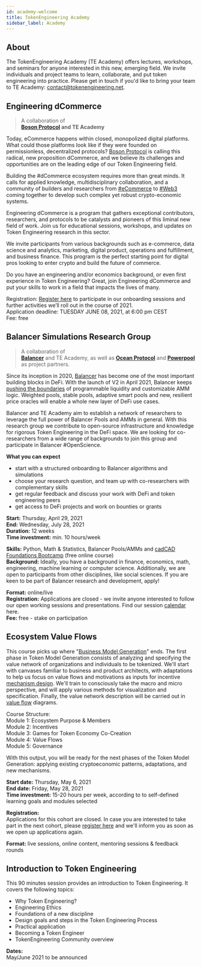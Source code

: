 ```yaml
---
id: academy-welcome
title: TokenEngineering Academy
sidebar_label: Academy
---
```

## About

The TokenEngineering Academy (TE Academy) offers lectures, workshops, and seminars for anyone interested in this new, emerging field. We invite individuals and project teams to learn, collaborate, and put token engineering into practice. Please get in touch if you'd like to bring your team to TE Academy: <contact@tokenengineering.net>.  


## Engineering dCommerce

> A collaboration of  
> **[Boson Protocol](https://bosonprotocol.io) and TE Academy**

Today, eCommerce happens within closed, monopolized digital platforms. What could those platforms look like if they were founded on permissionless, decentralized protocols? [Boson Protocol](https://www.bosonprotocol.io) is calling this radical, new proposition dCommerce, and we believe its challenges and opportunities are on the leading edge of our Token Engineering field. 

Building the #dCommerce ecosystem requires more than great minds. It calls for applied knowledge, multidisciplinary collaboration, and a community of builders and researchers from [#eCommerce](https://twitter.com/hashtag/eCommerce?src=hashtag_click) to [#Web3](https://twitter.com/hashtag/Web3?src=hashtag_click) coming together to develop such complex yet robust crypto-economic systems.

Engineering dCommerce is a program that gathers exceptional contributors, researchers, and protocols to be catalysts and pioneers of this liminal new field of work. Join us for educational sessions, workshops, and updates on Token Engineering research in this sector.

We invite participants from various backgrounds such as e-commerce, data science and analytics, marketing, digital product, operations and fulfillment, and business finance. This program is the perfect starting point for digital pros looking to enter crypto and build the future of commerce.

Do you have an engineering and/or economics background, or even first experience in Token Engineering? Great, join Engineering dCommerce and put your skills to work in a field that impacts the lives of many.

Registration:
[Register here](https://forms.gle/g3L5WBLCRZLp7ezu8) to participate in our onboarding sessions and further activities we’ll roll out in the course of 2021.  
Application deadline: TUESDAY JUNE 08, 2021, at 6:00 pm CEST  
Fee: free


## Balancer Simulations Research Group

> A collaboration of  
> **[Balancer](https://balancer.finance/)** and TE Academy, 
as well as **[Ocean Protocol](https://oceanprotocol.com)** and **[Powerpool](https://powerpool.finance)** as project partners.

Since its inception in 2020, [Balancer](https://balancer.finance/) has become one of the most important building blocks in DeFi. With the launch of V2 in April 2021, Balancer keeps [pushing the boundaries](https://medium.com/balancer-protocol/balancer-v2-generalizing-amms-16343c4563ff) of programmable liquidity and customizable AMM logic. Weighted pools, stable pools, adaptive smart pools and new, resilient price oracles will enable a whole new layer of DeFi use cases.

Balancer and TE Academy aim to establish a network of researchers to leverage the full power of Balancer Pools and AMMs in general. With this research group we contribute to open-source infrastructure and knowledge for rigorous Token Engineering in the DeFi space. We are looking for co-researchers from a wide range of backgrounds to join this group and participate in Balancer #OpenScience. 

**What you can expect**
- start with a structured onboarding to Balancer algorithms and simulations
- choose your research question, and team up with co-researchers with complementary skills
- get regular feedback and discuss your work with DeFi and token engineering peers
- get access to DeFi projects and work on bounties or grants  

**Start:** Thursday, April 29, 2021  
**End:**  Wednesday, July 28, 2021  
**Duration:** 12 weeks  
**Time investment:** min. 10 hours/week  

**Skills:** Python, Math & Statistics, Balancer Pools/AMMs and [cadCAD Foundations Bootcamp](https://www.cadcad.education) (free online course)  
**Background:** Ideally, you have a background in finance, economics, math, engineering, machine learning or computer science. Additionally, we are open to participants from other disciplines, like social sciences. If you are keen to be part of Balancer research and development, apply!  

**Format:** online/live  
**Registration:** Applications are closed - we invite anyone interested to follow our open working sessions and presentations. Find our session [calendar](https://calendar.google.com/calendar/u/0/r?cid=NThubWhyaXNjYzc3bWVrbWU2YTMxNWJzY29AZ3JvdXAuY2FsZW5kYXIuZ29vZ2xlLmNvbQ) here.  
**Fee:** free - stake on participation  


## Ecosystem Value Flows

This course picks up where "[Business Model Generation](https://en.wikipedia.org/wiki/Business_Model_Canvas#cite_note-Osterwalder2010-3)" ends. The first phase in Token Model Generation consists of analyzing and specifying the value network of organizations and individuals to be tokenized. We'll start with canvases familiar to business and product architects, with adaptations to help us focus on value flows and motivations as inputs for incentive [mechanism design](https://en.wikipedia.org/wiki/Mechanism_design). We'll train to consciously take the macro and micro perspective, and will apply various methods for visualization and specification. Finally, the value network description will be carried out in [value flow](https://systemic2016.wordpress.com/system-dynamics-stock-and-flow-modelling/) diagrams.  

Course Structure:  
Module 1: Ecosystem Purpose & Members  
Module 2: Incentives  
Module 3: Games for Token Economy Co-Creation  
Module 4: Value Flows  
Module 5: Governance  

With this output, you will be ready for the next phases of the Token Model Generation: applying existing cryptoeconomic patterns, adaptations, and new mechanisms.  

**Start date:** Thursday, May 6, 2021  
**End date:** Friday, May 28, 2021  
**Time investment:** 15-20 hours per week, according to to self-defined learning goals and modules selected 

**Registration:**  
Applications for this cohort are closed.
In case you are interested to take part in the next cohort, please [register here](https://forms.gle/qPs7BCjh4tAADpfV7) and we'll inform you as soon as we open up applications again. 

**Format:** live sessions, online content, mentoring sessions & feedback rounds 


## Introduction to Token Engineering

This 90 minutes session provides an introduction to Token Engineering. It covers the following topics:  
- Why Token Engineering?
- Engineering Ethics
- Foundations of a new discipline
- Design goals and steps in the Token Engineering Process
- Practical application
- Becoming a Token Engineer
- TokenEngineering Community overview
  
**Dates:**  
May/June 2021 to be announced


 





